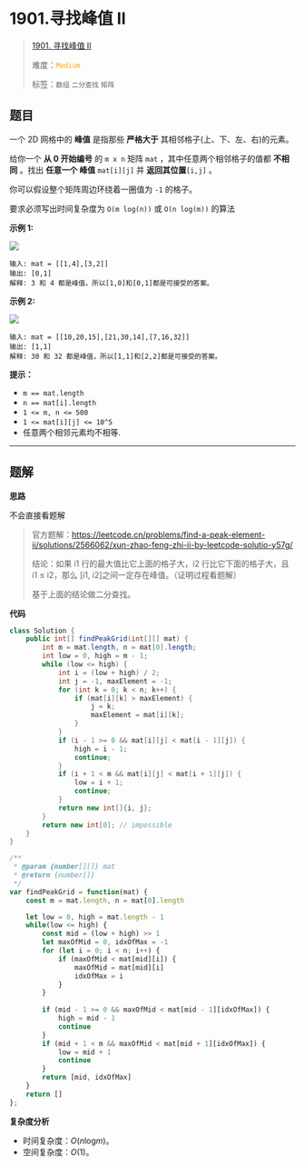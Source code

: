 # 1901.寻找峰值 II

> [1901. 寻找峰值 II](https://leetcode.cn/problems/find-a-peak-element-ii/)
>
> 难度：<font color=orange>`Medium`</font>
>
> 标签：`数组` `二分查找` `矩阵`

## 题目

一个 2D 网格中的 **峰值** 是指那些 **严格大于** 其相邻格子(上、下、左、右)的元素。

给你一个 **从 0 开始编号** 的 `m x n` 矩阵 `mat` ，其中任意两个相邻格子的值都 **不相同** 。找出 **任意一个 峰值** `mat[i][j]` 并 **返回其位置**`[i,j]` 。

你可以假设整个矩阵周边环绕着一圈值为 `-1` 的格子。

要求必须写出时间复杂度为 `O(m log(n))` 或 `O(n log(m))` 的算法

**示例 1:**

![](https://assets.leetcode.com/uploads/2021/06/08/1.png)

```
输入: mat = [[1,4],[3,2]]
输出: [0,1]
解释: 3 和 4 都是峰值，所以[1,0]和[0,1]都是可接受的答案。
```

**示例 2:**

**![](https://assets.leetcode.com/uploads/2021/06/07/3.png)**

```
输入: mat = [[10,20,15],[21,30,14],[7,16,32]]
输出: [1,1]
解释: 30 和 32 都是峰值，所以[1,1]和[2,2]都是可接受的答案。
```

**提示：**

* `m == mat.length`
* `n == mat[i].length`
* `1 <= m, n <= 500`
* `1 <= mat[i][j] <= 10^5`
* 任意两个相邻元素均不相等.

--------------------

## 题解

**思路**

不会直接看题解

> 官方题解：https://leetcode.cn/problems/find-a-peak-element-ii/solutions/2566062/xun-zhao-feng-zhi-ii-by-leetcode-solutio-y57g/
>
> 结论：如果 i1 行的最大值比它上面的格子大，i2 行比它下面的格子大，且 i1 ≤ i2，那么 [i1, i2]之间一定存在峰值。（证明过程看题解）
>
> 基于上面的结论做二分查找。

**代码**

```java
class Solution {
    public int[] findPeakGrid(int[][] mat) {
        int m = mat.length, n = mat[0].length;
        int low = 0, high = m - 1;
        while (low <= high) {
            int i = (low + high) / 2;
            int j = -1, maxElement = -1;
            for (int k = 0; k < n; k++) {
                if (mat[i][k] > maxElement) {
                    j = k;
                    maxElement = mat[i][k];
                }
            }
            if (i - 1 >= 0 && mat[i][j] < mat[i - 1][j]) {
                high = i - 1;
                continue;
            }
            if (i + 1 < m && mat[i][j] < mat[i + 1][j]) {
                low = i + 1;
                continue;
            }
            return new int[]{i, j};
        }
        return new int[0]; // impossible
    }
}
```

```js
/**
 * @param {number[][]} mat
 * @return {number[]}
 */
var findPeakGrid = function(mat) {
    const m = mat.length, n = mat[0].length

    let low = 0, high = mat.length - 1
    while(low <= high) {
        const mid = (low + high) >> 1
        let maxOfMid = 0, idxOfMax = -1
        for (let i = 0; i < n; i++) {
            if (maxOfMid < mat[mid][i]) {
                maxOfMid = mat[mid][i]
                idxOfMax = i
            }
        }
        
        if (mid - 1 >= 0 && maxOfMid < mat[mid - 1][idxOfMax]) {
            high = mid - 1
            continue
        }
        if (mid + 1 < m && maxOfMid < mat[mid + 1][idxOfMax]) {
            low = mid + 1
            continue
        }
        return [mid, idxOfMax]
    }
    return []
};
```

**复杂度分析**

- 时间复杂度：$O(n\log_{}{m} )$。
- 空间复杂度：$O(1)$。
